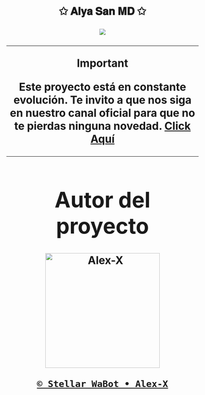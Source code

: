 <h1 align="center">✩ 𝐀𝐥𝐲𝐚 𝐒𝐚𝐧 𝐌𝐃 ✩</p>
<p>
        <img src = "https://stellarwa.xyz/files/1749938512574.jpg">
    </p>

----

> [!IMPORTANT]
> **Este proyecto está en constante evolución. Te invito a que nos siga en nuestro canal oficial para que no te pierdas ninguna novedad. [Click Aquí](https://stellarwa.xyz/channel)**

----

<div align="center">
  <h1 align="center">Autor del proyecto</h1>

<a href="https://github.com/DevAlexJs"><img src="https://github.com/DevAlexJs.png" width="300" height="300" alt="Alex-X"/></a>

[`© Stellar WaBot • Alex-X`](https://stellarwa.xyz/stellar)
